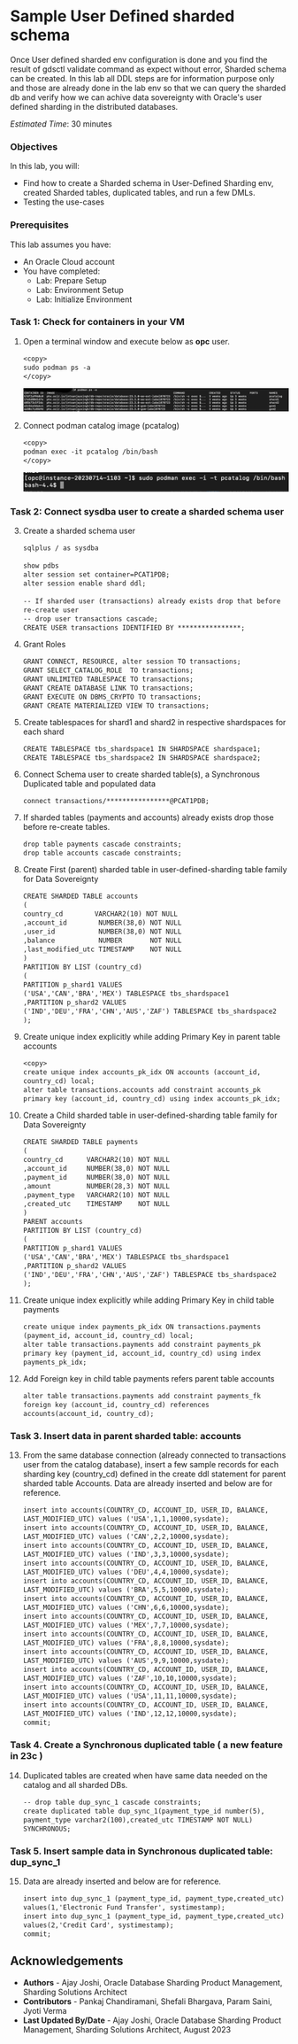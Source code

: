 # Sample User Defined sharded schema

Once User defined sharded env configuration is done and you find the result of gdsctl validate command as expect without error, Sharded schema can be created. In this lab all DDL steps are for information purpose only and those are already done in the lab env so that we can query the sharded db and verify how we can achive data sovereignty with Oracle's user defined sharding in the distributed databases.

*Estimated Time*:  30 minutes

### Objectives

In this lab, you will:

* Find how to create a Sharded schema in User-Defined Sharding env, created Sharded tables, duplicated tables, and run a few DMLs.
* Testing the use-cases

### Prerequisites

This lab assumes you have:

* An Oracle Cloud account
* You have completed:
  * Lab: Prepare Setup
  * Lab: Environment Setup
  * Lab: Initialize Environment

### Task 1: Check for containers in your VM

1. Open a terminal window and execute below as **opc** user.

    ```
    <copy>
    sudo podman ps -a
    </copy>
    ```

     ![<podman containers>](./images/uds-podman-containers.png " ")

2. Connect podman catalog image (pcatalog)

    ```
    <copy>
    podman exec -it pcatalog /bin/bash
    </copy>
    ```

     ![<Connect podman Catalog Image pcatalog>](./images/uds-connect-catalog-podman-image.png " ")

### Task 2: Connect sysdba user to create a sharded schema user

3. Create a sharded schema user

    ```
    sqlplus / as sysdba

    show pdbs
    alter session set container=PCAT1PDB;
    alter session enable shard ddl;

    -- If sharded user (transactions) already exists drop that before re-create user
    -- drop user transactions cascade;
    CREATE USER transactions IDENTIFIED BY ****************;
    ```

4. Grant Roles

    ```
    GRANT CONNECT, RESOURCE, alter session TO transactions;
    GRANT SELECT_CATALOG_ROLE  TO transactions;
    GRANT UNLIMITED TABLESPACE TO transactions;
    GRANT CREATE DATABASE LINK TO transactions;
    GRANT EXECUTE ON DBMS_CRYPTO TO transactions;
    GRANT CREATE MATERIALIZED VIEW TO transactions;
    ```

5. Create tablespaces for shard1 and shard2 in respective shardspaces for each shard

    ```
    CREATE TABLESPACE tbs_shardspace1 IN SHARDSPACE shardspace1;
    CREATE TABLESPACE tbs_shardspace2 IN SHARDSPACE shardspace2;
    ```

6. Connect Schema user to create sharded table(s), a Synchronous Duplicated table and populated data

    ```
    connect transactions/****************@PCAT1PDB;
    ```

7. If sharded tables (payments and accounts) already exists drop those before re-create tables.

    ```
    drop table payments cascade constraints;
    drop table accounts cascade constraints;
    ```

8. Create First (parent) sharded table in user-defined-sharding table family for Data Sovereignty

    ```
    CREATE SHARDED TABLE accounts
    (
    country_cd        VARCHAR2(10) NOT NULL
    ,account_id        NUMBER(38,0) NOT NULL
    ,user_id           NUMBER(38,0) NOT NULL
    ,balance           NUMBER       NOT NULL
    ,last_modified_utc TIMESTAMP    NOT NULL
    )
    PARTITION BY LIST (country_cd)
    (
    PARTITION p_shard1 VALUES
    ('USA','CAN','BRA','MEX') TABLESPACE tbs_shardspace1
    ,PARTITION p_shard2 VALUES
    ('IND','DEU','FRA','CHN','AUS','ZAF') TABLESPACE tbs_shardspace2
    );
    ```

9. Create unique index explicitly while adding Primary Key in parent table accounts

    ```
    <copy>
    create unique index accounts_pk_idx ON accounts (account_id, country_cd) local;
    alter table transactions.accounts add constraint accounts_pk primary key (account_id, country_cd) using index accounts_pk_idx;
    ```

10. Create a Child sharded table in user-defined-sharding table family for Data Sovereignty

    ```
    CREATE SHARDED TABLE payments
    (
    country_cd      VARCHAR2(10) NOT NULL
    ,account_id     NUMBER(38,0) NOT NULL
    ,payment_id     NUMBER(38,0) NOT NULL
    ,amount         NUMBER(28,3) NOT NULL
    ,payment_type   VARCHAR2(10) NOT NULL
    ,created_utc    TIMESTAMP    NOT NULL
    )
    PARENT accounts
    PARTITION BY LIST (country_cd)
    (
    PARTITION p_shard1 VALUES
    ('USA','CAN','BRA','MEX') TABLESPACE tbs_shardspace1
    ,PARTITION p_shard2 VALUES
    ('IND','DEU','FRA','CHN','AUS','ZAF') TABLESPACE tbs_shardspace2
    );
    ```

11. Create unique index explicitly while adding Primary Key in child table payments

    ```
    create unique index payments_pk_idx ON transactions.payments (payment_id, account_id, country_cd) local;
    alter table transactions.payments add constraint payments_pk primary key (payment_id, account_id, country_cd) using index payments_pk_idx;
    ```

12. Add Foreign key in child table payments refers parent table accounts

    ```
    alter table transactions.payments add constraint payments_fk foreign key (account_id, country_cd) references accounts(account_id, country_cd);
    ```

### Task 3. Insert data in parent sharded table: accounts
13. From the same database connection (already connected to transactions user from the catalog database), insert a few sample records for each sharding key (country_cd) defined in the create ddl statement for parent sharded table Accounts. Data are already inserted and below are for reference.

    ```
    insert into accounts(COUNTRY_CD, ACCOUNT_ID, USER_ID, BALANCE, LAST_MODIFIED_UTC) values ('USA',1,1,10000,sysdate);
    insert into accounts(COUNTRY_CD, ACCOUNT_ID, USER_ID, BALANCE, LAST_MODIFIED_UTC) values ('CAN',2,2,10000,sysdate);
    insert into accounts(COUNTRY_CD, ACCOUNT_ID, USER_ID, BALANCE, LAST_MODIFIED_UTC) values ('IND',3,3,10000,sysdate);
    insert into accounts(COUNTRY_CD, ACCOUNT_ID, USER_ID, BALANCE, LAST_MODIFIED_UTC) values ('DEU',4,4,10000,sysdate);
    insert into accounts(COUNTRY_CD, ACCOUNT_ID, USER_ID, BALANCE, LAST_MODIFIED_UTC) values ('BRA',5,5,10000,sysdate);
    insert into accounts(COUNTRY_CD, ACCOUNT_ID, USER_ID, BALANCE, LAST_MODIFIED_UTC) values ('CHN',6,6,10000,sysdate);
    insert into accounts(COUNTRY_CD, ACCOUNT_ID, USER_ID, BALANCE, LAST_MODIFIED_UTC) values ('MEX',7,7,10000,sysdate);
    insert into accounts(COUNTRY_CD, ACCOUNT_ID, USER_ID, BALANCE, LAST_MODIFIED_UTC) values ('FRA',8,8,10000,sysdate);
    insert into accounts(COUNTRY_CD, ACCOUNT_ID, USER_ID, BALANCE, LAST_MODIFIED_UTC) values ('AUS',9,9,10000,sysdate);
    insert into accounts(COUNTRY_CD, ACCOUNT_ID, USER_ID, BALANCE, LAST_MODIFIED_UTC) values ('ZAF',10,10,10000,sysdate);
    insert into accounts(COUNTRY_CD, ACCOUNT_ID, USER_ID, BALANCE, LAST_MODIFIED_UTC) values ('USA',11,11,10000,sysdate);
    insert into accounts(COUNTRY_CD, ACCOUNT_ID, USER_ID, BALANCE, LAST_MODIFIED_UTC) values ('IND',12,12,10000,sysdate);
    commit;
    ```

### Task 4. Create a Synchronous duplicated table ( a new feature in 23c )
14. Duplicated tables are created when have same data needed on the catalog and all sharded DBs.

    ```
    -- drop table dup_sync_1 cascade constraints;
    create duplicated table dup_sync_1(payment_type_id number(5), payment_type varchar2(100),created_utc TIMESTAMP NOT NULL) SYNCHRONOUS;
    ```

### Task 5. Insert sample data in Synchronous duplicated table: dup_sync_1
15. Data are already inserted and below are for reference.
    ```
    insert into dup_sync_1 (payment_type_id, payment_type,created_utc) values(1,'Electronic Fund Transfer', systimestamp);
    insert into dup_sync_1 (payment_type_id, payment_type,created_utc) values(2,'Credit Card', systimestamp);
    commit;
    ```

## Acknowledgements

* **Authors** - Ajay Joshi, Oracle Database Sharding Product Management, Sharding Solutions Architect
* **Contributors** - Pankaj Chandiramani, Shefali Bhargava, Param Saini, Jyoti Verma
* **Last Updated By/Date** - Ajay Joshi, Oracle Database Sharding Product Management, Sharding Solutions Architect, August 2023
